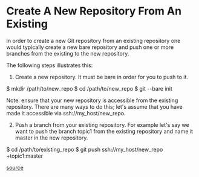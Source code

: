 # Create A New Repository From An Existing

In order to create a new Git repository from an existing repository one would typically create a new bare repository and push one or more branches from the existing to the new repository.

The following steps illustrates this:

1. Create a new repository. It must be bare in order for you to push to it.

$ mkdir /path/to/new_repo
$ cd /path/to/new_repo
$ git --bare init

Note: ensure that your new repository is accessible from the existing repository. There are many ways to do this; let's assume that you have made it accessible via ssh://my_host/new_repo.

2. Push a branch from your existing repository. For example let's say we want to push the branch topic1 from the existing repository and name it master in the new repository.

$ cd /path/to/existing_repo
$ git push ssh://my_host/new_repo +topic1:master

[source](http://stackoverflow.com/questions/9844082/how-to-create-a-new-git-repository-from-an-existing-one)